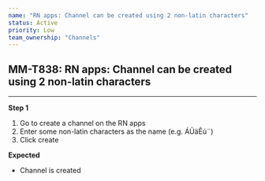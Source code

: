 ```yaml
---
name: "RN apps: Channel can be created using 2 non-latin characters"
status: Active
priority: Low
team_ownership: "Channels"
---
```


## MM-T838: RN apps: Channel can be created using 2 non-latin characters

---

**Step 1**

1. Go to create a channel on the RN apps
2. Enter some non-latin characters as the name (e.g. ÁÜäÊú¨)
3. Click create

**Expected**

- Channel is created
